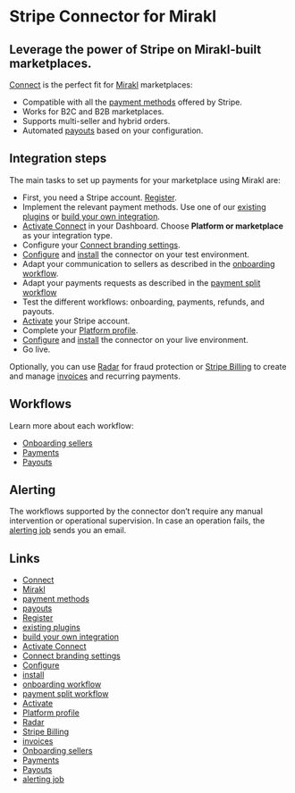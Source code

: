 # Stripe Connector for Mirakl

## Leverage the power of Stripe on Mirakl-built marketplaces.

[Connect](https://docs.stripe.com/connect) is the perfect fit for
[Mirakl](https://www.mirakl.com/) marketplaces:

- Compatible with all the [payment
methods](https://stripe.com/payments/features#payment-options) offered by
Stripe.
- Works for B2C and B2B marketplaces.
- Supports multi-seller and hybrid orders.
- Automated [payouts](https://docs.stripe.com/payouts) based on your
configuration.

## Integration steps

The main tasks to set up payments for your marketplace using Mirakl are:

- First, you need a Stripe account.
[Register](https://dashboard.stripe.com/register).
- Implement the relevant payment methods. Use one of our [existing
plugins](https://docs.stripe.com/connectors) or [build your own
integration](https://docs.stripe.com/payments).
- [Activate Connect](https://dashboard.stripe.com/connect/accounts/overview) in
your Dashboard. Choose **Platform or marketplace** as your integration type.
- Configure your [Connect branding
settings](https://dashboard.stripe.com/settings/connect/stripe-dashboard/branding).
- [Configure](https://docs.stripe.com/connectors/mirakl/configuration) and
[install](https://docs.stripe.com/connectors/mirakl/install) the connector on
your test environment.
- Adapt your communication to sellers as described in the [onboarding
workflow](https://docs.stripe.com/connectors/mirakl/onboarding-sellers#communication).
- Adapt your payments requests as described in the [payment split
workflow](https://docs.stripe.com/connectors/mirakl/payments#payment-validation)
- Test the different workflows: onboarding, payments, refunds, and payouts.
- [Activate](https://dashboard.stripe.com/account/onboarding) your Stripe
account.
- Complete your [Platform
profile](https://dashboard.stripe.com/connect/profile).
- [Configure](https://docs.stripe.com/connectors/mirakl/configuration) and
[install](https://docs.stripe.com/connectors/mirakl/install) the connector on
your live environment.
- Go live.

Optionally, you can use [Radar](https://docs.stripe.com/radar) for fraud
protection or [Stripe Billing](https://docs.stripe.com/billing) to create and
manage [invoices](https://docs.stripe.com/api/invoices) and recurring payments.

## Workflows

Learn more about each workflow:

- [Onboarding
sellers](https://docs.stripe.com/connectors/mirakl/onboarding-sellers)
- [Payments](https://docs.stripe.com/connectors/mirakl/payments)
- [Payouts](https://docs.stripe.com/connectors/mirakl/payouts)

## Alerting

The workflows supported by the connector don’t require any manual intervention
or operational supervision. In case an operation fails, the [alerting
job](https://docs.stripe.com/connectors/mirakl/reference#alerting) sends you an
email.

## Links

- [Connect](https://docs.stripe.com/connect)
- [Mirakl](https://www.mirakl.com/)
- [payment methods](https://stripe.com/payments/features#payment-options)
- [payouts](https://docs.stripe.com/payouts)
- [Register](https://dashboard.stripe.com/register)
- [existing plugins](https://docs.stripe.com/connectors)
- [build your own integration](https://docs.stripe.com/payments)
- [Activate Connect](https://dashboard.stripe.com/connect/accounts/overview)
- [Connect branding
settings](https://dashboard.stripe.com/settings/connect/stripe-dashboard/branding)
- [Configure](https://docs.stripe.com/connectors/mirakl/configuration)
- [install](https://docs.stripe.com/connectors/mirakl/install)
- [onboarding
workflow](https://docs.stripe.com/connectors/mirakl/onboarding-sellers#communication)
- [payment split
workflow](https://docs.stripe.com/connectors/mirakl/payments#payment-validation)
- [Activate](https://dashboard.stripe.com/account/onboarding)
- [Platform profile](https://dashboard.stripe.com/connect/profile)
- [Radar](https://docs.stripe.com/radar)
- [Stripe Billing](https://docs.stripe.com/billing)
- [invoices](https://docs.stripe.com/api/invoices)
- [Onboarding
sellers](https://docs.stripe.com/connectors/mirakl/onboarding-sellers)
- [Payments](https://docs.stripe.com/connectors/mirakl/payments)
- [Payouts](https://docs.stripe.com/connectors/mirakl/payouts)
- [alerting job](https://docs.stripe.com/connectors/mirakl/reference#alerting)